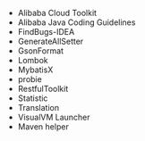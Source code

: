 - Alibaba Cloud Toolkit
- Alibaba Java Coding Guidelines
- FindBugs-IDEA
- GenerateAllSetter
- GsonFormat
- Lombok
- MybatisX
- probie
- RestfulToolkit
- Statistic
- Translation
- VisualVM Launcher
- Maven helper